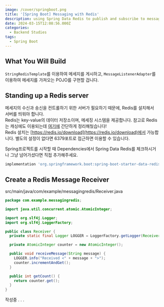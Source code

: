 ```yaml
---
image: /cover/springboot.png
title: '[Spring Boot] Messaging with Redis'
description: using Spring Data Redis to publish and subscribe to messages sent with Redis.
date: 2024-03-15T12:08:56.000Z
categories:
  - Backend Studies
tags:
  - Spring Boot
---
```


## What You Will Build

`StringRedisTemplate`를 이용하여 메세지를 게시하고, `MessageListenerAdapter`를 이용하여 메세지를 가져오는 POJO를 구현할 겁니다.

## Standing up a Redis server

메세지의 수신과 송신을 컨트롤하기 위한 서버가 필요하기 때문에, Redis를 설치해서 서버를 띄워야 합니다.\
Redis는 key-value의 데이터 저장소이며, 메세징 시스템을 제공합니다. 참고로 Redis는 캐싱에도 이용되는데 [여기에](https://assets.tina.io/77586ac5-bb5f-421d-a6a1-da9d28eb0f45https://skay138.github.io/p/django-api-improvement-cache/) 간단하게 정리해뒀습니다!\
Redis 설치는 [https://redis.io/download](https://redis.io/download)에서 가능합니다. 별도의 설정이 없다면 6379포트로 접근하면 이용할 수 있습니다.

Spring프로젝트를 시작할 때 Dependencies에서 Spring Data Redis를 체크하시거나 그냥 넘어가셨다면 직접 추가해주세요.

```gradle
implementation 'org.springframework.boot:spring-boot-starter-data-redis'
```

## Create a Redis Message Receiver

src/main/java/com/example/messagingredis/Receiver.java

```java
package com.example.messagingredis;

import java.util.concurrent.atomic.AtomicInteger;

import org.slf4j.Logger;
import org.slf4j.LoggerFactory;

public class Receiver {
  private static final Logger LOGGER = LoggerFactory.getLogger(Receiver.class);

  private AtomicInteger counter = new AtomicInteger();

  public void receiveMessage(String message) {
    LOGGER.info("Received <" + message + ">");
    counter.incrementAndGet();
  }

  public int getCount() {
    return counter.get();
  }
}
```

작성중 . . . 

